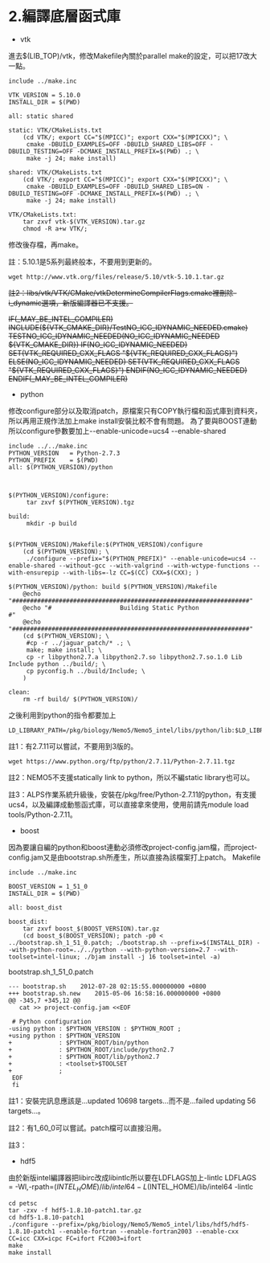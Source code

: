 # 2.編譯底層函式庫
* vtk

 進去$(LIB_TOP)/vtk，修改Makefile內關於parallel make的設定，可以把17改大一點。

```
include ../make.inc

VTK_VERSION = 5.10.0
INSTALL_DIR = $(PWD)

all: static shared

static: VTK/CMakeLists.txt
	(cd VTK/; export CC="$(MPICC)"; export CXX="$(MPICXX)"; \
	 cmake -DBUILD_EXAMPLES=OFF -DBUILD_SHARED_LIBS=OFF -DBUILD_TESTING=OFF -DCMAKE_INSTALL_PREFIX=$(PWD) .; \
	 make -j 24; make install)

shared: VTK/CMakeLists.txt
	(cd VTK/; export CC="$(MPICC)"; export CXX="$(MPICXX)"; \
	 cmake -DBUILD_EXAMPLES=OFF -DBUILD_SHARED_LIBS=ON -DBUILD_TESTING=OFF -DCMAKE_INSTALL_PREFIX=$(PWD) .; \
	 make -j 24; make install)

VTK/CMakeLists.txt:
	tar zxvf vtk-$(VTK_VERSION).tar.gz
	chmod -R a+w VTK/;
```
修改後存檔，再make。

註：5.10.1是5系列最終般本，不要用到更新的。

```wget http://www.vtk.org/files/release/5.10/vtk-5.10.1.tar.gz```

~~註2：libs/vtk/VTK/CMake/vtkDetermineCompilerFlags.cmake裡刪除-i_dynamic選項，新版編譯器已不支援。~~

~~IF(_MAY_BE_INTEL_COMPILER)
  INCLUDE(${VTK_CMAKE_DIR}/TestNO_ICC_IDYNAMIC_NEEDED.cmake)
  TESTNO_ICC_IDYNAMIC_NEEDED(NO_ICC_IDYNAMIC_NEEDED ${VTK_CMAKE_DIR})
  IF(NO_ICC_IDYNAMIC_NEEDED)
    SET(VTK_REQUIRED_CXX_FLAGS "${VTK_REQUIRED_CXX_FLAGS}")
  ELSE(NO_ICC_IDYNAMIC_NEEDED)
    SET(VTK_REQUIRED_CXX_FLAGS "${VTK_REQUIRED_CXX_FLAGS}")
  ENDIF(NO_ICC_IDYNAMIC_NEEDED)
ENDIF(_MAY_BE_INTEL_COMPILER)~~

* python

修改configure部分以及取消patch，原檔案只有COPY執行檔和函式庫到資料夾，所以再用正規作法加上make install安裝比較不會有問題。
為了要與BOOST連動所以configure參數要加上--enable-unicode=ucs4 --enable-shared

```
include ../../make.inc
PYTHON_VERSION   = Python-2.7.3
PYTHON_PREFIX    = $(PWD)
all: $(PYTHON_VERSION)/python



$(PYTHON_VERSION)/configure:
	 tar zxvf $(PYTHON_VERSION).tgz

build:
	 mkdir -p build


$(PYTHON_VERSION)/Makefile:$(PYTHON_VERSION)/configure
	(cd $(PYTHON_VERSION); \
	 ./configure --prefix="$(PYTHON_PREFIX)" --enable-unicode=ucs4 --enable-shared --without-gcc --with-valgrind --with-wctype-functions --with-ensurepip --with-libs=-lz CC=$(CC) CXX=$(CXX); )

$(PYTHON_VERSION)/python: build $(PYTHON_VERSION)/Makefile
	@echo "##################################################################"
	@echo "#                   Building Static Python                       #"
	@echo "##################################################################"
	(cd $(PYTHON_VERSION); \
	 #cp -r ../jaguar_patch/* .; \
	 make; make install; \
	 cp -r libpython2.7.a libpython2.7.so libpython2.7.so.1.0 Lib Include python ../build/; \
   	 cp pyconfig.h ../build/Include; \
	)

clean:
	rm -rf build/ $(PYTHON_VERSION)/
```


之後利用到python的指令都要加上

```
LD_LIBRARY_PATH=/pkg/biology/Nemo5/Nemo5_intel/libs/python/lib:$LD_LIBRARY_PATH
```

註1：有2.7.11可以嘗試，不要用到3版的。

```wget https://www.python.org/ftp/python/2.7.11/Python-2.7.11.tgz```

註2：NEMO5不支援statically link to python，所以不編static library也可以。

註3：ALPS作業系統升級後，安裝在/pkg/free/Python-2.7.11的python，有支援ucs4，以及編譯成動態函式庫，可以直接拿來使用，使用前請先module load tools/Python-2.7.11。

* boost

因為要讓自編的python和boost連動必須修改project-config.jam檔，而project-config.jam又是由bootstrap.sh所產生，所以直接為該檔案打上patch。
Makefile

```
include ../make.inc

BOOST_VERSION = 1_51_0
INSTALL_DIR = $(PWD)

all: boost_dist

boost_dist:
	tar zxvf boost_$(BOOST_VERSION).tar.gz
	(cd boost_$(BOOST_VERSION); patch -p0 < ../bootstrap.sh_1_51_0.patch; ./bootstrap.sh --prefix=$(INSTALL_DIR) --with-python-root=../../python --with-python-version=2.7 --with-toolset=intel-linux; ./bjam install -j 16 toolset=intel -a)
```

bootstrap.sh_1_51_0.patch

```
--- bootstrap.sh	2012-07-28 02:15:55.000000000 +0800
+++ bootstrap.sh.new	2015-05-06 16:58:16.000000000 +0800
@@ -345,7 +345,12 @@
   cat >> project-config.jam <<EOF

 # Python configuration
-using python : $PYTHON_VERSION : $PYTHON_ROOT ;
+using python : $PYTHON_VERSION
+             : $PYTHON_ROOT/bin/python
+             : $PYTHON_ROOT/include/python2.7
+             : $PYTHON_ROOT/lib/python2.7
+             : <toolset>$TOOLSET
+             ;
 EOF
 fi
```
註1：安裝完訊息應該是...updated 10698 targets...而不是...failed updating 56 targets...。

註2：有1_60_0可以嘗試。patch檔可以直接沿用。

註3：

* hdf5

由於新版intel編譯器把libirc改成libintlc所以要在LDFLAGS加上-lintlc
LDFLAGS       = -Wl,-rpath=$(INTEL_HOME)/lib/intel64 -L$(INTEL_HOME)/lib/intel64 -lintlc
```
cd petsc
tar -zxv -f hdf5-1.8.10-patch1.tar.gz
cd hdf5-1.8.10-patch1
./configure --prefix=/pkg/biology/Nemo5/Nemo5_intel/libs/hdf5/hdf5-1.8.10-patch1 --enable-fortran --enable-fortran2003 --enable-cxx CC=icc CXX=icpc FC=ifort FC2003=ifort
make
make install
```


